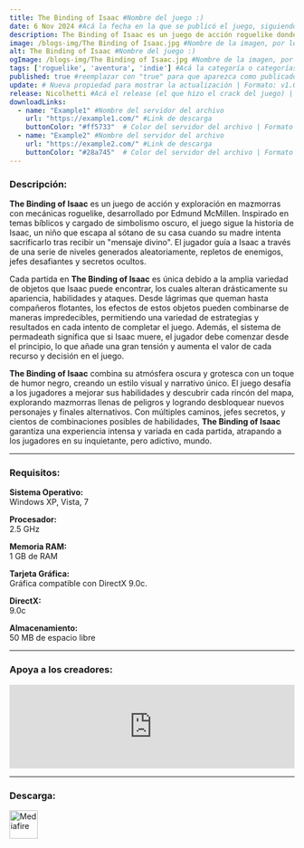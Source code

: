 ```yaml
---
title: The Binding of Isaac #Nombre del juego :)
date: 6 Nov 2024 #Acá la fecha en la que se publicó el juego, siguiendo este formato: Dia "30", Mes "Oct", Año "2024" = como debe quedar: 30 Oct 2024
description: The Binding of Isaac es un juego de acción roguelike donde controlas a Isaac mientras explora mazmorras generadas aleatoriamente, enfrentando monstruos y recogiendo ítems que cambian sus habilidades. Cada partida es única, con una atmósfera oscura y cientos de combinaciones posibles para sobrevivir. #Acá una mini descripción del juego
image: /blogs-img/The Binding of Isaac.jpg #Nombre de la imagen, por lo general es exactamente el mismo nombre que el juego excluyendo lo ":" (Dos puntos)
alt: The Binding of Isaac #Nombre del juego :)
ogImage: /blogs-img/The Binding of Isaac.jpg #Nombre de la imagen, por lo general es exactamente el mismo nombre que el juego excluyendo lo ":" (Dos puntos)
tags: ['roguelike', 'aventura', 'indie'] #Acá la categoría o categorías del juego, si es más de una se coloca en este formato: ['categoría1', 'categoría2']
published: true #reemplazar con "true" para que aparezca como publicado
update: # Nueva propiedad para mostrar la actualización | Formato: v1.0.0
release: Nicolhetti #Acá el release (el que hizo el crack del juego) | Formato: Nicolhetti
downloadLinks:
  - name: "Example1" #Nombre del servidor del archivo
    url: "https://example1.com/" #Link de descarga
    buttonColor: "#ff5733"  # Color del servidor del archivo | Formato hexadecimal | MediaFire: #0171F0 | Buzzheavier: #FF6600 |
  - name: "Example2" #Nombre del servidor del archivo
    url: "https://example2.com/" #Link de descarga
    buttonColor: "#28a745"  # Color del servidor del archivo | Formato hexadecimal | MediaFire: #0171F0 | Buzzheavier: #FF6600 |
---
```


<!--En VSCode seleccionando una palabra, por ejemplo: "The Binding of Isaac" y apretando Ctrl+F2 se seleccionan todas las palabras iguales-->

### Descripción:
**The Binding of Isaac** es un juego de acción y exploración en mazmorras con mecánicas roguelike, desarrollado por Edmund McMillen. Inspirado en temas bíblicos y cargado de simbolismo oscuro, el juego sigue la historia de Isaac, un niño que escapa al sótano de su casa cuando su madre intenta sacrificarlo tras recibir un "mensaje divino". El jugador guía a Isaac a través de una serie de niveles generados aleatoriamente, repletos de enemigos, jefes desafiantes y secretos ocultos.

Cada partida en **The Binding of Isaac** es única debido a la amplia variedad de objetos que Isaac puede encontrar, los cuales alteran drásticamente su apariencia, habilidades y ataques. Desde lágrimas que queman hasta compañeros flotantes, los efectos de estos objetos pueden combinarse de maneras impredecibles, permitiendo una variedad de estrategias y resultados en cada intento de completar el juego. Además, el sistema de permadeath significa que si Isaac muere, el jugador debe comenzar desde el principio, lo que añade una gran tensión y aumenta el valor de cada recurso y decisión en el juego.

**The Binding of Isaac** combina su atmósfera oscura y grotesca con un toque de humor negro, creando un estilo visual y narrativo único. El juego desafía a los jugadores a mejorar sus habilidades y descubrir cada rincón del mapa, explorando mazmorras llenas de peligros y logrando desbloquear nuevos personajes y finales alternativos. Con múltiples caminos, jefes secretos, y cientos de combinaciones posibles de habilidades, **The Binding of Isaac** garantiza una experiencia intensa y variada en cada partida, atrapando a los jugadores en su inquietante, pero adictivo, mundo.
<!--Prompt para Chat-GPT: Hazme una descripción para el juego "The Binding of Isaac" y cada que menciones "The Binding of Isaac" ponlo en negrita -->

---

### Requisitos:
**Sistema Operativo:**  
Windows XP, Vista, 7

**Procesador:**  
2.5 GHz

**Memoria RAM:**  
1 GB de RAM

**Tarjeta Gráfica:**  
Gráfica compatible con DirectX 9.0c.

**DirectX:**  
9.0c

**Almacenamiento:**  
50 MB de espacio libre

<!--Si falta o sobra un requisito se quita o se agrega manteniendo el mismo formato-->

---

### Apoya a los creadores:
<iframe src="https://store.steampowered.com/widget/113200" frameborder="0" style="background-color: transparent; width: 100% !important; aspect-ratio: 646 / 190;"></iframe>

<!--Reemplazar los numeros (AppID) del juego (en este caso 2668510) por el numero (AppID) correspondiente con el juego a publicar-->
<!--El AppID se encuentra en la URL del Juego en Steam-->

---

### Descarga:

[<img src="https://gist.github.com/cxmeel/0dbc95191f239b631c3874f4ccf114e2/raw/download.svg" alt="Mediafire" height="50" />](https://www.mediafire.com/file/nghqox5u75qpdzv/The+Binding+Of+Isaac.zip/file)

<!-- # se debe reemplazar por el link de descarga-->

<!--NOMBRE-DEL-SERVICIO se debe reemplazar por el servicio donde está subido el juego-->